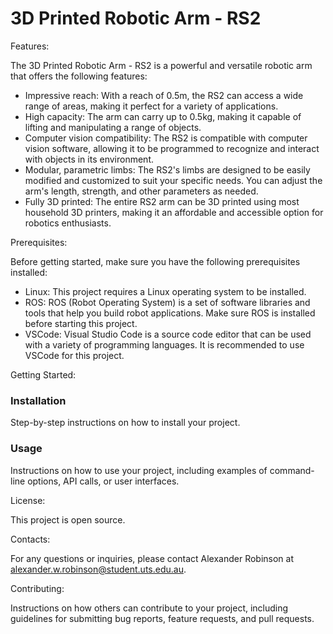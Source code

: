 # 3D Printed Robotic Arm - RS2

Features:

The 3D Printed Robotic Arm - RS2 is a powerful and versatile robotic arm that offers the following features:

- Impressive reach: With a reach of 0.5m, the RS2 can access a wide range of areas, making it perfect for a variety of applications.
- High capacity: The arm can carry up to 0.5kg, making it capable of lifting and manipulating a range of objects.
- Computer vision compatibility: The RS2 is compatible with computer vision software, allowing it to be programmed to recognize and interact with objects in its environment.
- Modular, parametric limbs: The RS2's limbs are designed to be easily modified and customized to suit your specific needs. You can adjust the arm's length, strength, and other parameters as needed.
- Fully 3D printed: The entire RS2 arm can be 3D printed using most household 3D printers, making it an affordable and accessible option for robotics enthusiasts.

Prerequisites:

Before getting started, make sure you have the following prerequisites installed:

- Linux: This project requires a Linux operating system to be installed.
- ROS: ROS (Robot Operating System) is a set of software libraries and tools that help you build robot applications. Make sure ROS is installed before starting this project.
- VSCode: Visual Studio Code is a source code editor that can be used with a variety of programming languages. It is recommended to use VSCode for this project.

Getting Started:

### Installation

Step-by-step instructions on how to install your project.

### Usage

Instructions on how to use your project, including examples of command-line options, API calls, or user interfaces.

License:

This project is open source.

Contacts:

For any questions or inquiries, please contact Alexander Robinson at alexander.w.robinson@student.uts.edu.au.

Contributing:

Instructions on how others can contribute to your project, including guidelines for submitting bug reports, feature requests, and pull requests.
